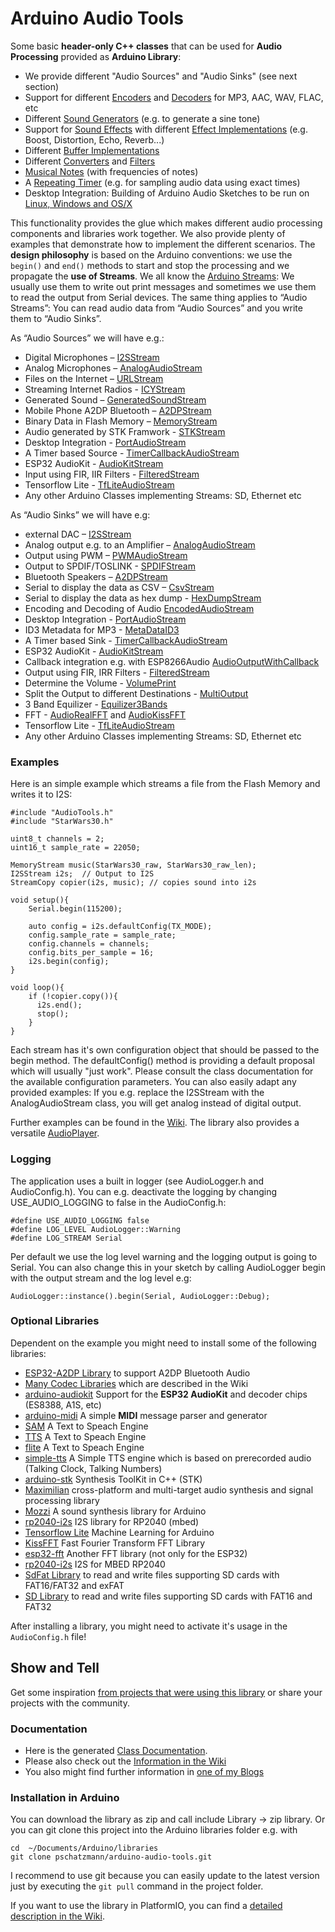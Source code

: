 # Arduino Audio Tools

Some basic __header-only C++ classes__ that can be used for __Audio Processing__ provided as __Arduino Library__:

- We provide different "Audio Sources" and "Audio Sinks" (see next section)
- Support for different [Encoders](https://pschatzmann.github.io/arduino-audio-tools/html/classaudio__tools_1_1_audio_encoder.html) and [Decoders](https://pschatzmann.github.io/arduino-audio-tools/html/classaudio__tools_1_1_audio_decoder.html) for MP3, AAC, WAV, FLAC, etc 
- Different [Sound Generators](https://pschatzmann.github.io/arduino-audio-tools/html/classaudio__tools_1_1_sound_generator.html) (e.g. to generate a sine tone) 
- Support for [Sound Effects](https://pschatzmann.github.io/arduino-audio-tools/html/classaudio__tools_1_1_audio_effects.html) with different [Effect Implementations](https://pschatzmann.github.io/arduino-audio-tools/html/classaudio__tools_1_1_audio_effect.html) (e.g. Boost, Distortion, Echo, Reverb...) 
- Different [Buffer Implementations](https://pschatzmann.github.io/arduino-audio-tools/html/classaudio__tools_1_1_base_buffer.html) 
- Different [Converters](https://pschatzmann.github.io/arduino-audio-tools/html/classaudio__tools_1_1_base_converter.html) and [Filters](https://pschatzmann.github.io/arduino-audio-tools/html/classaudio__tools_1_1_filter.html)
- [Musical Notes](https://pschatzmann.github.io/arduino-audio-tools/html/classaudio__tools_1_1_musical_notes.html) (with frequencies of notes)
- A [Repeating Timer](https://pschatzmann.github.io/arduino-audio-tools/html/classaudio__tools_1_1_timer_alarm_repeating_def.html) (e.g. for sampling audio data using exact times) 
- Desktop Integration: Building of Arduino Audio Sketches to be run on [Linux, Windows and OS/X](https://github.com/pschatzmann/arduino-audio-tools/wiki/Running-an-Audio-Sketch-on-the-Desktop)

This functionality provides the glue which makes different audio processing components and libraries work together.
We also provide plenty of examples that demonstrate how to implement the different scenarios. The __design philosophy__ is based on the Arduino conventions: we use the ```begin()``` and ```end()``` methods to start and stop the processing and we propagate the __use of Streams__.  We all know the [Arduino Streams](https://pschatzmann.github.io/arduino-audio-tools/html/class_stream.html): We usually use them to write out print messages and sometimes we use them to read the output from Serial devices. The same thing applies to “Audio Streams”: You can read audio data from “Audio Sources” and you write them to “Audio Sinks”.

As “Audio Sources” we will have e.g.:

- Digital Microphones – [I2SStream](https://pschatzmann.github.io/arduino-audio-tools/html/classaudio__tools_1_1_i2_s_stream.html)
- Analog Microphones – [AnalogAudioStream](https://pschatzmann.github.io/arduino-audio-tools/html/classaudio__tools_1_1_analog_audio_stream.html)
- Files on the Internet – [URLStream](https://pschatzmann.github.io/arduino-audio-tools/html/classaudio__tools_1_1_u_r_l_stream.html)
- Streaming Internet Radios - [ICYStream](https://pschatzmann.github.io/arduino-audio-tools/html/classaudio__tools_1_1_i_c_y_stream.html)
- Generated Sound – [GeneratedSoundStream](https://pschatzmann.github.io/arduino-audio-tools/html/classaudio__tools_1_1_generated_sound_stream.html)
- Mobile Phone A2DP Bluetooth – [A2DPStream](https://pschatzmann.github.io/arduino-audio-tools/html/classaudio__tools_1_1_a2_d_p_stream.html)
- Binary Data in Flash Memory – [MemoryStream](https://pschatzmann.github.io/arduino-audio-tools/html/classaudio__tools_1_1_memory_stream.html)
- Audio generated by STK Framwork - [STKStream](https://pschatzmann.github.io/arduino-audio-tools/html/classaudio__tools_1_1_s_t_k_stream.html)
- Desktop Integration - [PortAudioStream](https://pschatzmann.github.io/arduino-audio-tools/html/classaudio__tools_1_1_port_audio_stream.html)
- A Timer based Source - [TimerCallbackAudioStream](https://pschatzmann.github.io/arduino-audio-tools/html/classaudio__tools_1_1_timer_callback_audio_stream.html)
- ESP32 AudioKit - [AudioKitStream](https://pschatzmann.github.io/arduino-audio-tools/html/classaudio__tools_1_1_audio_kit_stream.html)
- Input using FIR, IIR Filters - [FilteredStream](https://pschatzmann.github.io/arduino-audio-tools/html/classaudio__tools_1_1_filtered_stream.html)
- Tensorflow Lite - [TfLiteAudioStream](https://pschatzmann.github.io/arduino-audio-tools/html/classaudio__tools_1_1_tf_lite_audio_stream.html)
- Any other Arduino Classes implementing Streams: SD, Ethernet etc

As “Audio Sinks” we will have e.g:

- external DAC – [I2SStream](https://pschatzmann.github.io/arduino-audio-tools/html/classaudio__tools_1_1_i2_s_stream.html)
- Analog output e.g. to an Amplifier – [AnalogAudioStream](https://pschatzmann.github.io/arduino-audio-tools/html/classaudio__tools_1_1_analog_audio_stream.html)
- Output using PWM – [PWMAudioStream](https://pschatzmann.github.io/arduino-audio-tools/html/classaudio__tools_1_1_p_w_m_audio_stream_base.html)
- Output to SPDIF/TOSLINK - [SPDIFStream](https://pschatzmann.github.io/arduino-audio-tools/html/classaudio__tools_1_1_s_p_d_i_f_stream.html)
- Bluetooth Speakers – [A2DPStream](https://pschatzmann.github.io/arduino-audio-tools/html/classaudio__tools_1_1_a2_d_p_stream.html)
- Serial to display the data as CSV – [CsvStream](https://pschatzmann.github.io/arduino-audio-tools/html/classaudio__tools_1_1_csv_stream.html)
- Serial to display the data as hex dump - [HexDumpStream](https://pschatzmann.github.io/arduino-audio-tools/html/classaudio__tools_1_1_hex_dump_stream.html)
- Encoding and Decoding of Audio [EncodedAudioStream](https://pschatzmann.github.io/arduino-audio-tools/html/classaudio__tools_1_1_encoded_audio_stream.html)
- Desktop Integration - [PortAudioStream](https://pschatzmann.github.io/arduino-audio-tools/html/classaudio__tools_1_1_port_audio_stream.html)
- ID3 Metadata for MP3 - [MetaDataID3](https://pschatzmann.github.io/arduino-audio-tools/html/classaudio__tools_1_1_meta_data_i_d3.html)
- A Timer based Sink - [TimerCallbackAudioStream](https://pschatzmann.github.io/arduino-audio-tools/html/classaudio__tools_1_1_timer_callback_audio_stream.html)
- ESP32 AudioKit - [AudioKitStream](https://pschatzmann.github.io/arduino-audio-tools/html/classaudio__tools_1_1_audio_kit_stream.html)
- Callback integration e.g. with ESP8266Audio [AudioOutputWithCallback](https://pschatzmann.github.io/arduino-audio-tools/html/classaudio__tools_1_1_audio_output_with_callback.html) 
- Output using FIR, IRR Filters - [FilteredStream](https://pschatzmann.github.io/arduino-audio-tools/html/classaudio__tools_1_1_filtered_stream.html)
- Determine the Volume - [VolumePrint](https://pschatzmann.github.io/arduino-audio-tools/html/classaudio__tools_1_1_volume_print.html)
- Split the Output to different Destinations - [MultiOutput](https://pschatzmann.github.io/arduino-audio-tools/html/classaudio__tools_1_1_multi_output.html)
- 3 Band Equilizer - [Equilizer3Bands](https://pschatzmann.github.io/arduino-audio-tools/html/classaudio__tools_1_1_equilizer3_bands.html)
- FFT - [AudioRealFFT](https://pschatzmann.github.io/arduino-audio-tools/html/classaudio__tools_1_1_audio_real_f_f_t.html) and [AudioKissFFT](https://pschatzmann.github.io/arduino-audio-tools/html/classaudio__tools_1_1_audio_kiss_f_f_t.html)
- Tensorflow Lite - [TfLiteAudioStream](https://pschatzmann.github.io/arduino-audio-tools/html/classaudio__tools_1_1_tf_lite_audio_stream.html)
- Any other Arduino Classes implementing Streams: SD, Ethernet etc

### Examples

Here is an simple example which streams a file from the Flash Memory and writes it to I2S: 

```
#include "AudioTools.h"
#include "StarWars30.h"

uint8_t channels = 2;
uint16_t sample_rate = 22050;

MemoryStream music(StarWars30_raw, StarWars30_raw_len);
I2SStream i2s;  // Output to I2S
StreamCopy copier(i2s, music); // copies sound into i2s

void setup(){
    Serial.begin(115200);

    auto config = i2s.defaultConfig(TX_MODE);
    config.sample_rate = sample_rate;
    config.channels = channels;
    config.bits_per_sample = 16;
    i2s.begin(config);
}

void loop(){
    if (!copier.copy()){
      i2s.end();
      stop();
    }
}

```
Each stream has it's own configuration object that should be passed to the begin method. The defaultConfig() method is providing a default proposal which will usually "just work". Please consult 
the class documentation for the available configuration parameters. You can also easily adapt any provided examples: If you e.g. replace the I2SStream with the AnalogAudioStream class, you will get analog instead of digital output.

Further examples can be found in the [Wiki](https://github.com/pschatzmann/arduino-audio-tools/wiki/Examples). The library also provides a versatile [AudioPlayer](https://github.com/pschatzmann/arduino-audio-tools/wiki/The-Audio-Player-Class).


### Logging

The application uses a built in logger (see AudioLogger.h and AudioConfig.h). You can  e.g. deactivate the logging by changing USE_AUDIO_LOGGING to false in the AudioConfig.h: 

```
#define USE_AUDIO_LOGGING false
#define LOG_LEVEL AudioLogger::Warning
#define LOG_STREAM Serial
```

Per default we use the log level warning and the logging output is going to Serial. You can also change this in your sketch by calling AudioLogger begin with the output stream and the log level e.g:

```
AudioLogger::instance().begin(Serial, AudioLogger::Debug);
```

### Optional Libraries

Dependent on the example you might need to install some of the following libraries:

- [ESP32-A2DP Library](https://github.com/pschatzmann/ESP32-A2DP) to support A2DP Bluetooth Audio
- [Many Codec Libraries](https://github.com/pschatzmann/arduino-audio-tools/wiki/Encoding-and-Decoding-of-Audio) which are described in the Wiki
- [arduino-audiokit](https://github.com/pschatzmann/arduino-audiokit) Support for the __ESP32 AudioKit__ and decoder chips (ES8388, A1S, etc) 
- [arduino-midi](https://github.com/pschatzmann/arduino-midi) A simple __MIDI__ message parser and generator
- [SAM](https://github.com/pschatzmann/arduino-SAM) A Text to Speach Engine
- [TTS](https://github.com/pschatzmann/TTS) A Text to Speach Engine
- [flite](https://github.com/pschatzmann/arduino-flite) A Text to Speach Engine
- [simple-tts](https://github.com/pschatzmann/arduino-simple-tts) A Simple TTS engine which is based on prerecorded audio (Talking Clock, Talking Numbers)
- [arduino-stk](https://github.com/pschatzmann/Arduino-STK) Synthesis ToolKit in C++ (STK) 
- [Maximilian](https://github.com/pschatzmann/Maximilian) cross-platform and multi-target audio synthesis and signal processing library
- [Mozzi](https://github.com/pschatzmann/Mozzi) A sound synthesis library for Arduino
- [rp2040-i2s](https://github.com/pschatzmann/rp2040-i2s) I2S library for RP2040 (mbed)
- [Tensorflow Lite](https://github.com/pschatzmann/tflite-micro-arduino-examples) Machine Learning for Arduino
- [KissFFT](https://github.com/pschatzmann/kissfft) Fast Fourier Transform FFT Library
- [esp32-fft](https://github.com/pschatzmann/esp32-fft) Another FFT library (not only for the ESP32)
- [rp2040-i2s](https://github.com/pschatzmann/rp2040-i2s) I2S for MBED RP2040
- [SdFat Library](https://github.com/greiman/SdFat) to read and write files supporting SD cards with FAT16/FAT32 and exFAT
- [SD Library](https://www.arduino.cc/en/reference/SD) to read and write files supporting SD cards with FAT16 and FAT32

After installing a library, you might need to activate it's usage in the ```AudioConfig.h``` file!

## Show and Tell

Get some inspiration [from projects that were using this library](https://github.com/pschatzmann/arduino-audio-tools/discussions/categories/show-and-tell) or share your projects with the community.


### Documentation

- Here is the generated [Class Documentation](https://pschatzmann.github.io/arduino-audio-tools/html/namespaceaudio__tools.html). 
- Please also check out the [Information in the Wiki](https://github.com/pschatzmann/arduino-audio-tools/wiki)
- You also might find further information in [one of my Blogs](https://www.pschatzmann.ch/home/category/machine-sound/)


### Installation in Arduino

You can download the library as zip and call include Library -> zip library. Or you can git clone this project into the Arduino libraries folder e.g. with

```
cd  ~/Documents/Arduino/libraries
git clone pschatzmann/arduino-audio-tools.git
```

I recommend to use git because you can easily update to the latest version just by executing the ```git pull``` command in the project folder.

If you want to use the library in PlatformIO, you can find a [detailed description in the Wiki](https://github.com/pschatzmann/arduino-audio-tools/wiki/Working-with-PlatformIO).